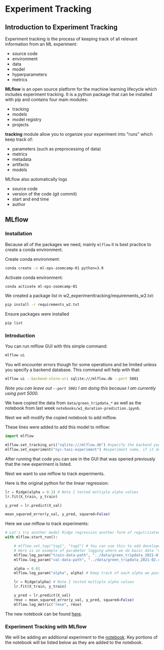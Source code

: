 # Experiment Tracking

## Introduction to Experiment Tracking

Experiment tracking is the process of keeping track of all relevant information from an ML experiment:
- source code
- environment
- data
- model
- hyperparameters
- metrics

**MLflow** is an open source platform for the machine learning lifecycle which includes experiment tracking. It is a python package that can be installed with pip and contains four main modules:
- tracking
- models
- model registry
- projects

**tracking** module allow you to organize your experiment into "runs" which keep track of:
- parameters (such as preprocessing of data)
- metrics
- metadata
- artifacts
- models

MLflow also automatically logs
- source code
- version of the code (git commit)
- start and end time
- author

## MLflow

### Installation

Because all of the packages we need, mainly `mlflow` it is best practice to create a conda environment.

Create conda environment:
```bash
conda create -n ml-ops-zoomcamp-01 python=3.9
```

Activate conda environment:
```bash
conda activate ml-ops-zoomcamp-01
```

We created a package list in w2_experimenttracking/requirements_w2.txt:
```bash
pip install -r requirements_w2.txt
```

Ensure packages were installed
```bash
pip list
```

### Introduction

You can run mlflow GUI with this simple command:
```bash
mlflow ui
```

You will encounter errors though for some operations and be limited unless you specify a backend database. This command will help with that:
```bash
mlflow ui --backend-store-uri sqlite:///mlflow.db --port 5001
```
*Note you can leave out `--port 5001` I am doing this because I am currently using port 5000.*

We have copied the data from `data/green_tripdata_*` as well as the notebook from last week `notebooks/w1_duration-prediction.ipynb`.

Next we will modify the copied notebook to add mlflow.

These lines were added to add this model to mlflow:
```python
import mlflow

mlflow.set_tracking_uri("sqlite:///mlflow.db") #specify the backend you're using sqlite in this case
mlflow.set_experiment("nyc-taxi-experiment") #experiment name, if it doesn't exist it will create it
```

After running that code you can see in the GUI that was opened previously that the new experiment is listed.

Next we want to use mlflow to track experiments.

Here is the original python for the linear regression:
```python
lr = Ridge(alpha = 0.1) # Note I tested multiple alpha values
lr.fit(X_train, y_train)

y_pred = lr.predict(X_val)

mean_squared_error(y_val, y_pred, squared=False)
```

Here we use mlflow to track experiments:
```python
# Let's try another model Ridge regression another form of regulrizated linear regression
with mlflow.start_run():

    # mlflow.set_tag("tag1", "tag2") # You can use this to add developer name and other useful tags
    # Here is an example of parameter logging where we do basic data "versioning"
    mlflow.log_param("train-data-path", "../data/green_tripdata_2021-01.csv")
    mlflow.log_param("val-data-path", "../data/green_tripdata_2021-02.csv")

    alpha = 0.01
    mlflow.log_param("alpha", alpha) # Keep track of each alpha we pass

    lr = Ridge(alpha) # Note I tested multiple alpha values
    lr.fit(X_train, y_train)

    y_pred = lr.predict(X_val)
    rmse = mean_squared_error(y_val, y_pred, squared=False)
    mlflow.log_metric("rmse", rmse)
```

The new notebook can be found [here](https://github.com/TylerJSimpson/ml_ops_zoomcamp/tree/master/w2_experiment_tracking/w1_duration-prediction.ipynb).

### Experiment Tracking with MLflow

We will be adding an additional experiment to the [notebook](https://github.com/TylerJSimpson/ml_ops_zoomcamp/tree/master/w2_experiment_tracking/w1_duration-prediction.ipynb). Key portions of the notebook will be listed below as they are added to the notebook.





